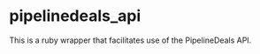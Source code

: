 pipelinedeals_api
=================

This is a ruby wrapper that facilitates use of the PipelineDeals API.
